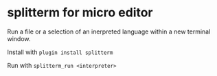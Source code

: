 # splitterm for micro editor

Run a file or a selection of an inerpreted language within a new terminal window.

Install with `plugin install splitterm`
 
Run with `splitterm_run <interpreter>`

